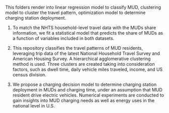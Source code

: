 This folders render into linear regression model to classify MUD, clustering model to cluster the travel pattern, optimization model to determine charging station deployment.

1. To match the NHTS household-level travel data with the MUDs share information, we fit a statistical model that predicts the share of MUDs as a function of variables included in both datasets.

2. This repository classifies the travel patterns of MUD residents, leveraging trip data of the latest National Household Travel Survey and American Housing Survey. A hierarchical agglomerative clustering method is used. Three clusters are created taking into consideration factors, such as dwell time, daily vehicle miles traveled, income, and US census division. 

3. We propose a charging decision model to determine charging station deployment in MUDs and charging time, under an assumption that MUD resident drive electric vehicles. Numerical experiments are conducted to gain insights into MUD charging needs as well as energy uses in the national level in U.S. 

